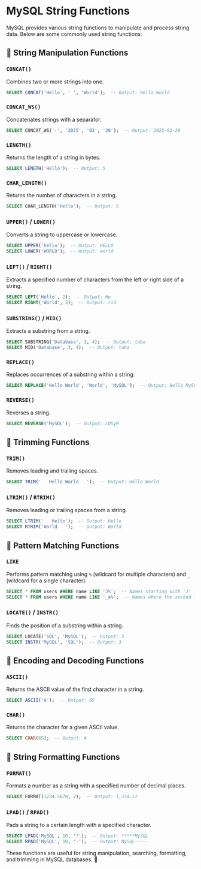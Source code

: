 # MySQL String Functions

MySQL provides various string functions to manipulate and process string data. Below are some commonly used string functions:

## 🔹 String Manipulation Functions

### `CONCAT()`
Combines two or more strings into one.
```sql
SELECT CONCAT('Hello', ' ', 'World');  -- Output: Hello World
```

### `CONCAT_WS()`
Concatenates strings with a separator.
```sql
SELECT CONCAT_WS('-', '2025', '02', '20');  -- Output: 2025-02-20
```

### `LENGTH()`
Returns the length of a string in bytes.
```sql
SELECT LENGTH('Hello');  -- Output: 5
```

### `CHAR_LENGTH()`
Returns the number of characters in a string.
```sql
SELECT CHAR_LENGTH('Hello');  -- Output: 5
```

### `UPPER()` / `LOWER()`
Converts a string to uppercase or lowercase.
```sql
SELECT UPPER('hello');  -- Output: HELLO
SELECT LOWER('WORLD');  -- Output: world
```

### `LEFT()` / `RIGHT()`
Extracts a specified number of characters from the left or right side of a string.
```sql
SELECT LEFT('Hello', 2);  -- Output: He
SELECT RIGHT('World', 3);  -- Output: rld
```

### `SUBSTRING()` / `MID()`
Extracts a substring from a string.
```sql
SELECT SUBSTRING('Database', 3, 4);  -- Output: taba
SELECT MID('Database', 3, 4);  -- Output: taba
```

### `REPLACE()`
Replaces occurrences of a substring within a string.
```sql
SELECT REPLACE('Hello World', 'World', 'MySQL');  -- Output: Hello MySQL
```

### `REVERSE()`
Reverses a string.
```sql
SELECT REVERSE('MySQL');  -- Output: LQSyM
```

## 🔹 Trimming Functions

### `TRIM()`
Removes leading and trailing spaces.
```sql
SELECT TRIM('   Hello World   ');  -- Output: Hello World
```

### `LTRIM()` / `RTRIM()`
Removes leading or trailing spaces from a string.
```sql
SELECT LTRIM('   Hello');  -- Output: Hello
SELECT RTRIM('World   ');  -- Output: World
```

## 🔹 Pattern Matching Functions

### `LIKE`
Performs pattern matching using `%` (wildcard for multiple characters) and `_` (wildcard for a single character).
```sql
SELECT * FROM users WHERE name LIKE 'J%';  -- Names starting with 'J'
SELECT * FROM users WHERE name LIKE '_a%';  -- Names where the second letter is 'a'
```

### `LOCATE()` / `INSTR()`
Finds the position of a substring within a string.
```sql
SELECT LOCATE('SQL', 'MySQL');  -- Output: 3
SELECT INSTR('MySQL', 'SQL');  -- Output: 3
```

## 🔹 Encoding and Decoding Functions

### `ASCII()`
Returns the ASCII value of the first character in a string.
```sql
SELECT ASCII('A');  -- Output: 65
```

### `CHAR()`
Returns the character for a given ASCII value.
```sql
SELECT CHAR(65);  -- Output: A
```

## 🔹 String Formatting Functions

### `FORMAT()`
Formats a number as a string with a specified number of decimal places.
```sql
SELECT FORMAT(1234.5678, 2);  -- Output: 1,234.57
```

### `LPAD()` / `RPAD()`
Pads a string to a certain length with a specified character.
```sql
SELECT LPAD('MySQL', 10, '*');  -- Output: *****MySQL
SELECT RPAD('MySQL', 10, '-');  -- Output: MySQL-----
```

These functions are useful for string manipulation, searching, formatting, and trimming in MySQL databases. 🚀

